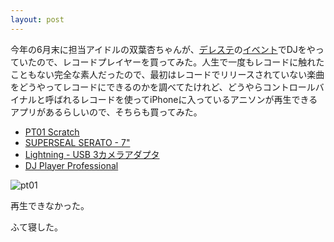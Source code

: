 ```yaml
---
layout: post
---
```


今年の6月末に担当アイドルの双葉杏ちゃんが、[デレステ](http://cinderella.idolmaster.jp/sl-stage/)の[イベント](https://twitter.com/imascg_stage/status/880673560901169153)でDJをやっていたので、レコードプレイヤーを買ってみた。人生で一度もレコードに触れたこともない完全な素人だったので、最初はレコードでリリースされていない楽曲をどうやってレコードにできるのかを調べてたけれど、どうやらコントロールバイナルと呼ばれるレコードを使ってiPhoneに入っているアニソンが再生できるアプリがあるらしいので、そちらも買ってみた。

- [PT01 Scratch](http://numark.jp/pt01-scratch/)
- [SUPERSEAL SERATO - 7"](https://www.thudrumble.com/collections/serato-products/products/super-seal-serato-7)
- [Lightning - USB 3カメラアダプタ](https://www.apple.com/jp/shop/product/MK0W2AM/A/lightning-usb-3%E3%82%AB%E3%83%A1%E3%83%A9%E3%82%A2%E3%83%80%E3%83%97%E3%82%BF?fnode=97)
- [DJ Player Professional](https://itunes.apple.com/jp/app/dj-player-professional/id339810085?mt=8)

![pt01]({{site.baseurl}}/images/pt01.jpg)

再生できなかった。

ふて寝した。

